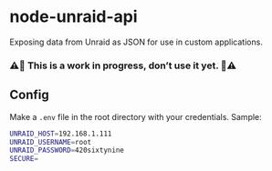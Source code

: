 # node-unraid-api
Exposing data from Unraid as JSON for use in custom applications.

### ⚠️🙈️ This is a work in progress, don’t use it yet. 🙈️⚠️

## Config
Make a `.env` file in the root directory with your credentials. Sample:

```bash
UNRAID_HOST=192.168.1.111
UNRAID_USERNAME=root
UNRAID_PASSWORD=420sixtynine
SECURE=
```
